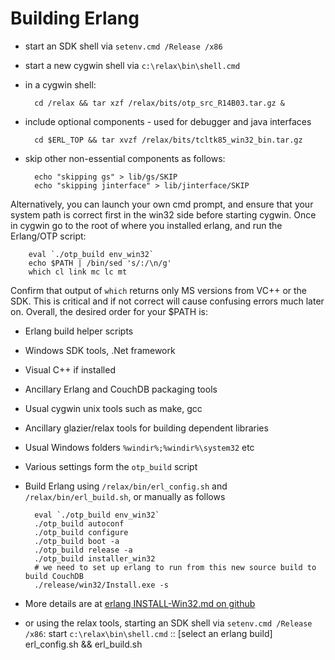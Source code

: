 
# Building Erlang #############################################################

* start an SDK shell via `setenv.cmd /Release /x86`
* start a new cygwin shell via `c:\relax\bin\shell.cmd`
* in a cygwin shell:

        cd /relax && tar xzf /relax/bits/otp_src_R14B03.tar.gz &

* include optional components - used for debugger and java interfaces

        cd $ERL_TOP && tar xvzf /relax/bits/tcltk85_win32_bin.tar.gz

* skip other non-essential components as follows:

        echo "skipping gs" > lib/gs/SKIP
        echo "skipping jinterface" > lib/jinterface/SKIP

Alternatively, you can launch your own cmd prompt, and ensure that your system
path is correct first in the win32 side before starting cygwin. Once in cygwin
go to the root of where you installed erlang, and run the Erlang/OTP script:

        eval `./otp_build env_win32`
        echo $PATH | /bin/sed 's/:/\n/g'
        which cl link mc lc mt

Confirm that output of `which` returns only MS versions from VC++ or the SDK.
This is critical and if not correct will cause confusing errors much later on.
Overall, the desired order for your $PATH is:

* Erlang build helper scripts
* Windows SDK tools, .Net framework
* Visual C++ if installed
* Ancillary Erlang and CouchDB packaging tools
* Usual cygwin unix tools such as make, gcc
* Ancillary glazier/relax tools for building dependent libraries
* Usual Windows folders `%windir%;%windir%\system32` etc
* Various settings form the `otp_build` script

* Build Erlang using `/relax/bin/erl_config.sh`
  and `/relax/bin/erl_build.sh`, or manually as follows

        eval `./otp_build env_win32`
        ./otp_build autoconf
        ./otp_build configure
        ./otp_build boot -a
        ./otp_build release -a
        ./otp_build installer_win32
        # we need to set up erlang to run from this new source build to build CouchDB
        ./release/win32/Install.exe -s

* More details are at [erlang INSTALL-Win32.md on github](http://github.com/erlang/otp/blob/dev/INSTALL-WIN32.md)

* or using the relax tools, starting an SDK shell via `setenv.cmd /Release /x86`:
        start `c:\relax\bin\shell.cmd`
        :: [select an erlang build]
        erl_config.sh && erl_build.sh
